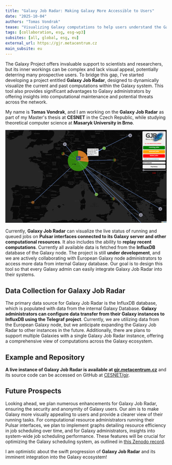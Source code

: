 ```yaml
---
title: "Galaxy Job Radar: Making Galaxy More Accessible to Users" 
date: "2025-10-04" 
authors: "Tomas Vondrak" 
tease: "Visualizing Galaxy computations to help users understand the Galaxy ecosystem and provide administrators with tools to analyze computational progress."
tags: [collaboration, esg, esg-wp3]
subsites: [all, global, esg, eu]
external_url: https://gjr.metacentrum.cz
main_subsite: eu
---
```

The Galaxy Project offers invaluable support to scientists and researchers, but its inner workings can be complex and lack visual appeal, potentially deterring many prospective users. To bridge this gap, I've started developing a project entitled __Galaxy Job Radar__, designed to dynamically visualize the current and past computations within the Galaxy system. This tool also provides significant advantages to Galaxy administrators by offering insights into computational maintenance and potential threats across the network.

My name is __Tomas Vondrak__, and I am working on the __Galaxy Job Radar__ as part of my Master's thesis at __CESNET__ in the Czech Republic, while studying theoretical computer science at __Masaryk University in Brno__.

<p align="center">
<img src="./gjr_web.png" alt="Galaxy Job Radar visualization in web browser for European Galaxy node. It is possible to see queued and running jobs across computational nodes connected to European Galaxy server usegalaxy.eu." width="800"/>
</p>

Currently, __Galaxy Job Radar__ can visualize the live status of running and queued jobs on __Pulsar interfaces connected to its Galaxy server and other computational resources__. It also includes the ability to __replay recent computations__. Currently all available data is fetched from the __InfluxDB__ database of the Galaxy node. The project is still __under development__, and we are actively collaborating with European Galaxy node administrators to access more data from internal Galaxy database. Our goal is to design this tool so that every Galaxy admin can easily integrate Galaxy Job Radar into their systems.

## Data Collection for Galaxy Job Radar
The primary data source for Galaxy Job Radar is the InfluxDB database, which is populated with data from the internal Galaxy Database. __Galaxy administrators can configure data transfer from their Galaxy instances to InfluxDB using the Telegraf project__. Currently, we are utilizing data from the European Galaxy node, but we anticipate expanding the Galaxy Job Radar to other instances in the future. Additionally, there are plans to support multiple Galaxies with a single Galaxy Job Radar instance, offering a comprehensive view of computations across the Galaxy ecosystem.

## Example and Repository
__A live instance of Galaxy Job Radar is available at [gjr.metacentrum.cz](https://gjr.metacentrum.cz)__ and its source code can be accessed on GitHub at [CESNET/gjr](https://github.com/CESNET/gjr).

## Future Prospects
Looking ahead, we plan numerous enhancements for Galaxy Job Radar, ensuring the security and anonymity of Galaxy users. Our aim is to make Galaxy more visually appealing to users and provide a clearer view of their running tasks.
For computational resource administrators running their Pulsar interfaces, we plan to implement graphs detailing resource efficiency in job scheduling over time, and for Galaxy administrators, insights into system-wide job scheduling performance. These features will be crucial for optimizing the Galaxy scheduling system, as outlined in [this Zenodo record](https://zenodo.org/record/14936846).

I am optimistic about the swift progression of __Galaxy Job Radar__ and its imminent integration into the Galaxy ecosystem!
